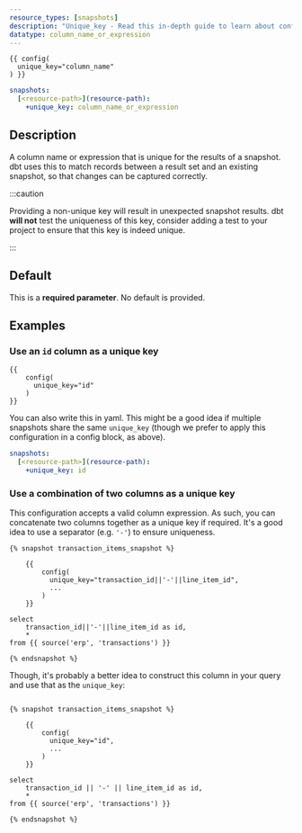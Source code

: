 ```yaml
---
resource_types: [snapshots]
description: "Unique_key - Read this in-depth guide to learn about configurations in dbt."
datatype: column_name_or_expression
---
```


<File name='snapshots/<filename>.sql'>

```jinja2
{{ config(
  unique_key="column_name"
) }}

```

</File>

<File name='dbt_project.yml'>

```yml
snapshots:
  [<resource-path>](resource-path):
    +unique_key: column_name_or_expression

```

</File>

## Description
A column name or expression that is unique for the results of a snapshot. dbt uses this to match records between a result set and an existing snapshot, so that changes can be captured correctly.

:::caution 

Providing a non-unique key will result in unexpected snapshot results. dbt **will not** test the uniqueness of this key, consider adding a test to your project to ensure that this key is indeed unique.

:::

## Default
This is a **required parameter**. No default is provided.


## Examples
### Use an `id` column as a unique key
<File name='snapshots/<filename>.sql'>

```jinja2
{{
    config(
      unique_key="id"
    )
}}

```

</File>

You can also write this in yaml. This might be a good idea if multiple snapshots share the same `unique_key` (though we prefer to apply this configuration in a config block, as above).

<File name='dbt_project.yml'>

```yml
snapshots:
  [<resource-path>](resource-path):
    +unique_key: id

```

</File>

### Use a combination of two columns as a unique key
This configuration accepts a valid column expression. As such, you can concatenate two columns together as a unique key if required. It's a good idea to use a separator (e.g. `'-'`) to ensure uniqueness.


<File name='snapshots/transaction_items_snapshot.sql'>

```jinja2
{% snapshot transaction_items_snapshot %}

    {{
        config(
          unique_key="transaction_id||'-'||line_item_id",
          ...
        )
    }}

select
    transaction_id||'-'||line_item_id as id,
    *
from {{ source('erp', 'transactions') }}

{% endsnapshot %}

```

</File>

Though, it's probably a better idea to construct this column in your query and use that as the `unique_key`:


<File name='snapshots/transaction_items_snapshot.sql'>

```jinja2

{% snapshot transaction_items_snapshot %}

    {{
        config(
          unique_key="id",
          ...
        )
    }}

select
    transaction_id || '-' || line_item_id as id,
    *
from {{ source('erp', 'transactions') }}

{% endsnapshot %}


```

</File>
